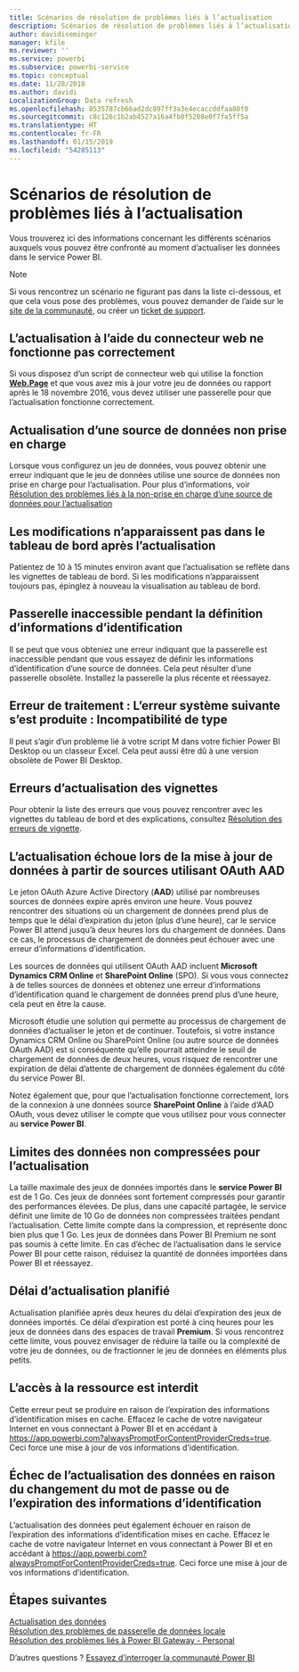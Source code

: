 ```yaml
---
title: Scénarios de résolution de problèmes liés à l’actualisation
description: Scénarios de résolution de problèmes liés à l’actualisation
author: davidiseminger
manager: kfile
ms.reviewer: ''
ms.service: powerbi
ms.subservice: powerbi-service
ms.topic: conceptual
ms.date: 11/28/2018
ms.author: davidi
LocalizationGroup: Data refresh
ms.openlocfilehash: 8535787cb66ad2dc897ff3a3e4ecaccddfaa80f0
ms.sourcegitcommit: c8c126c1b2ab4527a16a4fb8f5208e0f7fa5ff5a
ms.translationtype: HT
ms.contentlocale: fr-FR
ms.lasthandoff: 01/15/2019
ms.locfileid: "54285113"
---
```

# <a name="troubleshooting-refresh-scenarios"></a>Scénarios de résolution de problèmes liés à l’actualisation
Vous trouverez ici des informations concernant les différents scénarios auxquels vous pouvez être confronté au moment d’actualiser les données dans le service Power BI.

> [!NOTE]
> Si vous rencontrez un scénario ne figurant pas dans la liste ci-dessous, et que cela vous pose des problèmes, vous pouvez demander de l’aide sur le [site de la communauté](http://community.powerbi.com/), ou créer un [ticket de support](https://powerbi.microsoft.com/support/).
> 
> 

## <a name="refresh-using-web-connector-doesnt-work-properly"></a>L’actualisation à l’aide du connecteur web ne fonctionne pas correctement
Si vous disposez d’un script de connecteur web qui utilise la fonction [**Web.Page**](https://msdn.microsoft.com/library/mt260924.aspx) et que vous avez mis à jour votre jeu de données ou rapport après le 18 novembre 2016, vous devez utiliser une passerelle pour que l’actualisation fonctionne correctement.

## <a name="unsupported-data-source-for-refresh"></a>Actualisation d’une source de données non prise en charge
Lorsque vous configurez un jeu de données, vous pouvez obtenir une erreur indiquant que le jeu de données utilise une source de données non prise en charge pour l’actualisation. Pour plus d’informations, voir [Résolution des problèmes liés à la non-prise en charge d’une source de données pour l’actualisation](service-admin-troubleshoot-unsupported-data-source-for-refresh.md)

## <a name="dashboard-doesnt-reflect-changes-after-refresh"></a>Les modifications n’apparaissent pas dans le tableau de bord après l’actualisation
Patientez de 10 à 15 minutes environ avant que l’actualisation se reflète dans les vignettes de tableau de bord.  Si les modifications n’apparaissent toujours pas, épinglez à nouveau la visualisation au tableau de bord.

## <a name="gatewaynotreachable-when-setting-credentials"></a>Passerelle inaccessible pendant la définition d’informations d’identification
Il se peut que vous obteniez une erreur indiquant que la passerelle est inaccessible pendant que vous essayez de définir les informations d’identification d’une source de données. Cela peut résulter d’une passerelle obsolète.  Installez la passerelle la plus récente et réessayez.

## <a name="processing-error-the-following-system-error-occurred-type-mismatch"></a>Erreur de traitement : L’erreur système suivante s’est produite : Incompatibilité de type
Il peut s’agir d’un problème lié à votre script M dans votre fichier Power BI Desktop ou un classeur Excel.  Cela peut aussi être dû à une version obsolète de Power BI Desktop.

## <a name="tile-refresh-errors"></a>Erreurs d’actualisation des vignettes
Pour obtenir la liste des erreurs que vous pouvez rencontrer avec les vignettes du tableau de bord et des explications, consultez [Résolution des erreurs de vignette](refresh-troubleshooting-tile-errors.md).

## <a name="refresh-fails-when-updating-data-from-sources-that-use-aad-oauth"></a>L’actualisation échoue lors de la mise à jour de données à partir de sources utilisant OAuth AAD
Le jeton OAuth Azure Active Directory (**AAD**) utilisé par nombreuses sources de données expire après environ une heure. Vous pouvez rencontrer des situations où un chargement de données prend plus de temps que le délai d’expiration du jeton (plus d’une heure), car le service Power BI attend jusqu’à deux heures lors du chargement de données. Dans ce cas, le processus de chargement de données peut échouer avec une erreur d’informations d’identification.

Les sources de données qui utilisent OAuth AAD incluent **Microsoft Dynamics CRM Online** et **SharePoint Online** (SPO). Si vous vous connectez à de telles sources de données et obtenez une erreur d’informations d’identification quand le chargement de données prend plus d’une heure, cela peut en être la cause.

Microsoft étudie une solution qui permette au processus de chargement de données d’actualiser le jeton et de continuer. Toutefois, si votre instance Dynamics CRM Online ou SharePoint Online (ou autre source de données OAuth AAD) est si conséquente qu’elle pourrait atteindre le seuil de chargement de données de deux heures, vous risquez de rencontrer une expiration de délai d’attente de chargement de données également du côté du service Power BI.

Notez également que, pour que l’actualisation fonctionne correctement, lors de la connexion à une données source **SharePoint Online** à l’aide d’AAD OAuth, vous devez utiliser le compte que vous utilisez pour vous connecter au **service Power BI**.

## <a name="uncompressed-data-limits-for-refresh"></a>Limites des données non compressées pour l’actualisation
La taille maximale des jeux de données importés dans le **service Power BI** est de 1 Go. Ces jeux de données sont fortement compressés pour garantir des performances élevées. De plus, dans une capacité partagée, le service définit une limite de 10 Go de données non compressées traitées pendant l’actualisation. Cette limite compte dans la compression, et représente donc bien plus que 1 Go. Les jeux de données dans Power BI Premium ne sont pas soumis à cette limite. En cas d’échec de l’actualisation dans le service Power BI pour cette raison, réduisez la quantité de données importées dans Power BI et réessayez.

## <a name="scheduled-refresh-timeout"></a>Délai d’actualisation planifié
Actualisation planifiée après deux heures du délai d’expiration des jeux de données importés. Ce délai d’expiration est porté à cinq heures pour les jeux de données dans des espaces de travail **Premium**. Si vous rencontrez cette limite, vous pouvez envisager de réduire la taille ou la complexité de votre jeu de données, ou de fractionner le jeu de données en éléments plus petits.

## <a name="access-to-the-resource-is-forbidden"></a>L’accès à la ressource est interdit  
Cette erreur peut se produire en raison de l’expiration des informations d’identification mises en cache. Effacez le cache de votre navigateur Internet en vous connectant à Power BI et en accédant à https://app.powerbi.com?alwaysPromptForContentProviderCreds=true. Ceci force une mise à jour de vos informations d’identification. 
    
    
## <a name="data-refresh-failure-because-of-password-change-or-expired-credentials"></a>Échec de l’actualisation des données en raison du changement du mot de passe ou de l’expiration des informations d’identification 
L’actualisation des données peut également échouer en raison de l’expiration des informations d’identification mises en cache. Effacez le cache de votre navigateur Internet en vous connectant à Power BI et en accédant à https://app.powerbi.com?alwaysPromptForContentProviderCreds=true. Ceci force une mise à jour de vos informations d’identification.


## <a name="next-steps"></a>Étapes suivantes
[Actualisation des données](refresh-data.md)  
[Résolution des problèmes de passerelle de données locale](service-gateway-onprem-tshoot.md)  
[Résolution des problèmes liés à Power BI Gateway - Personal](service-admin-troubleshooting-power-bi-personal-gateway.md)  

D’autres questions ? [Essayez d’interroger la communauté Power BI](http://community.powerbi.com/)

